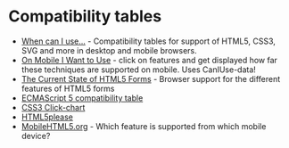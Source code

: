 Compatibility tables
====================

-	[When can I use...](http://caniuse.com/) - Compatibility tables for support of HTML5, CSS3, SVG and more in desktop and mobile browsers.
-	[On Mobile I Want to Use](http://onmobile.iwanttouse.com/) - click on features and get displayed how far these techniques are supported on mobile. Uses CanIUse-data!
-	[The Current State of HTML5 Forms](http://wufoo.com/html5/) - Browser support for the different features of HTML5 forms
-	[ECMAScript 5 compatibility table](http://kangax.github.com/es5-compat-table/)
-	[CSS3 Click-chart](http://css3clickchart.com/)
-	[HTML5please](http://html5please.com/)
-	[MobileHTML5.org](http://mobilehtml5.org/) - Which feature is supported from which mobile device?
